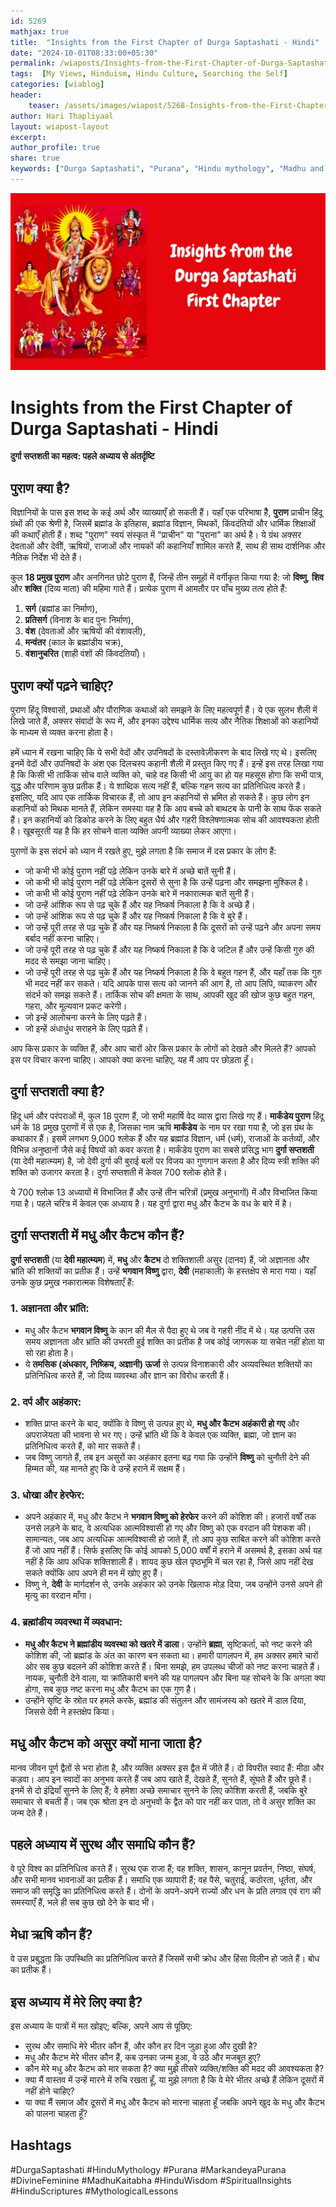 ```yaml
---        
id: 5269 
mathjax: true        
title:  "Insights from the First Chapter of Durga Saptashati - Hindi"        
date: "2024-10-01T08:33:00+05:30"        
permalink: /wiaposts/Insights-from-the-First-Chapter-of-Durga-Saptashati-hi
tags:  [My Views, Hinduism, Hindu Culture, Searching the Self]         
categories: [wiablog] 
header:        
    teaser: /assets/images/wiapost/5268-Insights-from-the-First-Chapter-of-Durga-Saptashati.jpg        
author: Hari Thapliyaal        
layout: wiapost-layout        
excerpt:        
author_profile: true        
share: true
keywords: ["Durga Saptashati", "Purana", "Hindu mythology", "Madhu and Kaitabha", "Divine Feminine", "Markandeya Purana", "Lessons from Durga Saptashati", "Ignorance and delusion in Hindu texts", "Significance of Puranas", "Teachings from Hindu scriptures"]    
--- 
```


![How to Know the Truth?](/assets/images/wiapost/5268-Insights-from-the-First-Chapter-of-Durga-Saptashati.jpg)
   
# Insights from the First Chapter of Durga Saptashati - Hindi   

**दुर्गा सप्तशती का महत्व: पहले अध्याय से अंतर्दृष्टि**   

## पुराण क्या है?
विज्ञानियों के पास इस शब्द के कई अर्थ और व्याख्याएँ हो सकती हैं। यहाँ एक परिभाषा हैैै, **पुराण** प्राचीन हिंदू ग्रंथों की एक श्रेणी है, जिसमें ब्रह्मांड के इतिहास, ब्रह्मांड विज्ञान, मिथकों, किंवदंतियों और धार्मिक शिक्षाओं की कथाएँ होती हैं। शब्द "पुराण" स्वयं संस्कृत में "प्राचीन" या "पुराना" का अर्थ है। ये ग्रंथ अक्सर देवताओं और देवीों, ऋषियों, राजाओं और नायकों की कहानियाँ शामिल करते हैं, साथ ही साथ दार्शनिक और नैतिक निर्देश भी देते हैं।

कुल **18 प्रमुख पुराण** और अनगिनत छोटे पुराण हैं, जिन्हें तीन समूहों में वर्गीकृत किया गया है: जो **विष्णु**, **शिव** और **शक्ति** (दिव्य माता) की महिमा गाते हैं। प्रत्येक पुराण में आमतौर पर पाँच मुख्य तत्व होते हैं:
1. **सर्ग** (ब्रह्मांड का निर्माण),
2. **प्रतिसर्ग** (विनाश के बाद पुनः निर्माण),
3. **वंश** (देवताओं और ऋषियों की वंशावली),
4. **मन्वंतर** (काल के ब्रह्मांडीय चक्र),
5. **वंशानुचरित** (शाही वंशों की किंवदंतियाँ)।

## पुराण क्यों पढ़ने चाहिए?
पुराण हिंदू विश्वासों, प्रथाओं और पौराणिक कथाओं को समझने के लिए महत्वपूर्ण हैं। ये एक सुलभ शैली में लिखे जाते हैं, अक्सर संवादों के रूप में, और इनका उद्देश्य धार्मिक सत्य और नैतिक शिक्षाओं को कहानियों के माध्यम से व्यक्त करना होता है।

हमें ध्यान में रखना चाहिए कि ये सभी वेदों और उपनिषदों के दस्तावेज़ीकरण के बाद लिखे गए थे। इसलिए इनमें वेदों और उपनिषदों के अंश एक दिलचस्प कहानी शैली में प्रस्तुत किए गए हैं। इन्हें इस तरह लिखा गया है कि किसी भी तार्किक सोच वाले व्यक्ति को, चाहे वह किसी भी आयु का हो यह महसूस होगा कि सभी पात्र, युद्ध और परिणाम कुछ प्रतीक हैं। ये शाब्दिक सत्य नहीं हैं, बल्कि गहन सत्य का प्रतिनिधित्व करते हैं। इसलिए, यदि आप एक तार्किक विचारक हैं, तो आप इन कहानियों से भ्रमित हो सकते हैं। कुछ लोग इन कहानियों को मिथक मानते हैं, लेकिन समस्या यह है कि आप बच्चे को बाथटब के पानी के साथ फेंक सकते हैं। इन कहानियों को डिकोड करने के लिए बहुत धैर्य और गहरी विश्लेषणात्मक सोच की आवश्यकता होती है। खूबसूरती यह है कि हर सोचने वाला व्यक्ति अपनी व्याख्या लेकर आएगा।

पुराणों के इस संदर्भ को ध्यान में रखते हुए, मुझे लगता है कि समाज में दस प्रकार के लोग हैं:
- जो कभी भी कोई पुराण नहीं पढ़े लेकिन उनके बारे में अच्छे बातें सुनी हैं।
- जो कभी भी कोई पुराण नहीं पढ़े लेकिन दूसरों से सुना है कि उन्हें पढ़ना और समझना मुश्किल है।
- जो कभी भी कोई पुराण नहीं पढ़े लेकिन उनके बारे में नकारात्मक बातें सुनी हैं।
- जो उन्हें आंशिक रूप से पढ़ चुके हैं और यह निष्कर्ष निकाला है कि वे अच्छे हैं।
- जो उन्हें आंशिक रूप से पढ़ चुके हैं और यह निष्कर्ष निकाला है कि वे बुरे हैं।
- जो उन्हें पूरी तरह से पढ़ चुके हैं और यह निष्कर्ष निकाला है कि दूसरों को उन्हें पढ़ने और अपना समय बर्बाद नहीं करना चाहिए।
- जो उन्हें पूरी तरह से पढ़ चुके हैं और यह निष्कर्ष निकाला है कि वे जटिल हैं और उन्हें किसी गुरु की मदद से समझा जाना चाहिए।
- जो उन्हें पूरी तरह से पढ़ चुके हैं और यह निष्कर्ष निकाला है कि वे बहुत गहन हैं, और यहाँ तक कि गुरु भी मदद नहीं कर सकते। यदि आपके पास सत्य को जानने की आग है, तो आप लिपि, व्याकरण और संदर्भ को समझ सकते हैं। तार्किक सोच की क्षमता के साथ, आपकी खुद की खोज कुछ बहुत गहन, गहरा, और मूल्यवान प्रकट करेगी।
- जो इन्हें आलोचना करने के लिए पढ़ते हैं।
- जो इन्हें अंधाधुंध सराहने के लिए पढ़ते हैं।

आप किस प्रकार के व्यक्ति हैं, और आप चारों ओर किस प्रकार के लोगों को देखते और मिलते हैं? आपको इस पर विचार करना चाहिए। आपको क्या करना चाहिए, यह मैं आप पर छोड़ता हूँ।

## दुर्गा सप्तशती क्या है?
हिंदू धर्म और परंपराओं में, कुल 18 पुराण हैं, जो सभी महार्षि वेद व्यास द्वारा लिखे गए हैं। **मार्कंडेय पुराण** हिंदू धर्म के 18 प्रमुख पुराणों में से एक है, जिसका नाम ऋषि **मार्कंडेय** के नाम पर रखा गया है, जो इस ग्रंथ के कथाकार हैं। इसमें लगभग 9,000 श्लोक हैं और यह ब्रह्मांड विज्ञान, धर्म (धर्म), राजाओं के कर्तव्यों, और विभिन्न अनुष्ठानों जैसे कई विषयों को कवर करता है। मार्कंडेय पुराण का सबसे प्रसिद्ध भाग **दुर्गा सप्तशती** (या देवी महात्म्यम) है, जो देवी दुर्गा की बुराई बलों पर विजय का गुणगान करता है और दिव्य स्त्री शक्ति की शक्ति को उजागर करता है। दुर्गा सप्तशती में केवल 700 श्लोक होते हैं।

ये 700 श्लोक 13 अध्यायों में विभाजित हैं और उन्हें तीन चरित्रों (प्रमुख अनुभागों) में और विभाजित किया गया है। पहले चरित्र में केवल एक अध्याय है। यह दुर्गा द्वारा मधु और कैटभ के वध के बारे में है।

## दुर्गा सप्तशती में मधु और कैटभ कौन हैं?
**दुर्गा सप्तशती** (या **देवी महात्म्यम**) में, **मधु** और **कैटभ** दो शक्तिशाली असुर (दानव) हैं, जो अज्ञानता और भ्रांति की शक्तियों का प्रतीक हैं। उन्हें **भगवान विष्णु** द्वारा, **देवी** (महाकाली) के हस्तक्षेप से मारा गया। यहाँ उनके कुछ प्रमुख नकारात्मक विशेषताएँ हैं:

### 1. **अज्ञानता और भ्रांति**:
- मधु और कैटभ **भगवान विष्णु** के कान की मैल से पैदा हुए थे जब वे गहरी नींद में थे। यह उत्पत्ति उस समय अज्ञानता और भ्रांति की उभरती हुई शक्ति का प्रतीक है जब कोई जागरूक या सचेत नहीं होता या सो रहा होता है।
- ये **तमसिक (अंधकार, निष्क्रिय, अज्ञानी) ऊर्जा** से उत्पन्न विनाशकारी और अव्यवस्थित शक्तियों का प्रतिनिधित्व करते हैं, जो दिव्य व्यवस्था और ज्ञान का विरोध करती हैं।

### 2. **दर्प  और अहंकार**:
- शक्ति प्राप्त करने के बाद, क्योंकि वे विष्णु से उत्पन्न हुए थे, **मधु और कैटभ अहंकारी हो गए** और अपराजेयता की भावना से भर गए। उन्हें भ्रांति थी कि वे केवल एक व्यक्ति, ब्रह्मा, जो ज्ञान का प्रतिनिधित्व करते हैं, को मार सकते हैं।
- जब विष्णु जागते हैं, तब इन असुरों का अहंकार इतना बढ़ गया कि उन्होंने **विष्णु** को चुनौती देने की हिम्मत की, यह मानते हुए कि वे उन्हें हराने में सक्षम हैं।

### 3. **धोखा और हेरफेर**:
- अपने अहंकार में, मधु और कैटभ ने **भगवान विष्णु को हेरफेर** करने की कोशिश की। हजारों वर्षों तक उनसे लड़ने के बाद, वे अत्यधिक आत्मविश्वासी हो गए और विष्णु को एक वरदान की पेशकश की। सामान्यतः, जब आप अत्यधिक आत्मविश्वासी हो जाते हैं, तो आप कुछ साबित करने की कोशिश करते हैं जो आप नहीं हैं। सिर्फ इसलिए कि कोई आपको 5,000 वर्षों में हराने में असमर्थ है, इसका अर्थ यह नहीं है कि आप अधिक शक्तिशाली हैं। शायद कुछ खेल पृष्ठभूमि में चल रहा है, जिसे आप नहीं देख सकते क्योंकि आप अपने ही मन में खोए हुए हैं।
- विष्णु ने, **देवी** के मार्गदर्शन से, उनके अहंकार को उनके खिलाफ मोड़ दिया, जब उन्होंने उनसे अपने ही मृत्यु का वरदान माँगा।

### 4. **ब्रह्मांडीय व्यवस्था में व्यवधान**:
- **मधु और कैटभ ने ब्रह्मांडीय व्यवस्था को खतरे में डाला**। उन्होंने **ब्रह्मा**, सृष्टिकर्ता, को नष्ट करने की कोशिश की, जो ब्रह्मांड के अंत का कारण बन सकता था। हमारी पागलपन में, हम अक्सर हमारे चारों ओर सब कुछ बदलने की कोशिश करते हैं। बिना समझे, हम उपलब्ध चीजों को नष्ट करना चाहते हैं। नायक, चुनौती देने वाला, या क्रांतिकारी बनने की यह पागलपन और बिना यह सोचने के कि अगला क्या होगा, सब कुछ नष्ट करना मधु और कैटभ का एक गुण है।
- उन्होंने सृष्टि के स्रोत पर हमले करके, ब्रह्मांड की संतुलन और सामंजस्य को खतरे में डाल दिया, जिससे देवी ने हस्तक्षेप किया।

## मधु और कैटभ को असुर क्यों माना जाता है?
मानव जीवन पूर्ण द्वैतों से भरा होता है, और व्यक्ति अक्सर इस द्वैत में जीते हैं। दो विपरीत स्वाद हैं: मीठा और कड़वा। आप इन स्वादों का अनुभव करते हैं जब आप खाते हैं, देखते हैं, सुनते हैं, सूंघते हैं और छूते हैं। इनमें से दो इंद्रियाँ सुनने के लिए हैं; वे हमेशा अच्छे समाचार सुनने के लिए कोशिश करती हैं, जबकि बुरे समाचार से बचती हैं। जब एक श्रोता इन दो अनुभवों के द्वैत को पार नहीं कर पाता, तो वे असुर शक्ति का जन्म देते हैं।

## पहले अध्याय में सुरथ और समाधि कौन हैं?
वे पूरे विश्व का प्रतिनिधित्व करते हैं। सुरथ एक राजा हैं; वह शक्ति, शासन, कानून प्रवर्तन, निष्ठा, संघर्ष, और सभी मानव भावनाओं का प्रतीक हैं। समाधि एक व्यापारी हैं; वह पैसे, चतुराई, कठोरता, धूर्तता, और समाज की समृद्धि का प्रतिनिधित्व करते हैं। दोनों के अपने-अपने राज्यों और धन के प्रति लगाव एवं राग की समस्याएँ हैं, भले ही सब कुछ खो देने के बाद भी।

## मेधा ऋषि कौन हैं?
वे उस प्रबुद्धता कि उपस्थिति का प्रतिनिधित्व करते हैं जिसमें सभी क्रोध और हिंसा विलीन हो जाते हैं। बोध का प्रतीक हैं।

## इस अध्याय में मेरे लिए क्या है?
इस अध्याय के पात्रों में मत खोइए; बल्कि, अपने आप से पूछिए:
- सुरथ और समाधि मेरे भीतर कौन हैं, और कौन हर दिन जुड़ा हुआ और दुखी है?
- मधु और कैटभ मेरे भीतर कौन हैं, कब उनका जन्म हुआ, वे उठे और मजबूत हुए?
- कौन मेरे मधु और कैटभ को मार सकता है? क्या मुझे तीसरे व्यक्ति/शक्ति की मदद की आवश्यकता है?
- क्या मैं वास्तव में उन्हें मारने में रुचि रखता हूँ, या मुझे लगता है कि वे मेरे भीतर अच्छे हैं लेकिन दूसरों में नहीं होने चाहिए?
- या क्या मैं समाज और दूसरों में मधु और कैटभ को मारना चाहता हूँ जबकि अपने खुद के मधु और कैटभ को पालना चाहता हूँ?


## Hashtags
#DurgaSaptashati
#HinduMythology
#Purana
#MarkandeyaPurana
#DivineFeminine
#MadhuKaitabha
#HinduWisdom
#SpiritualInsights
#HinduScriptures
#MythologicalLessons

